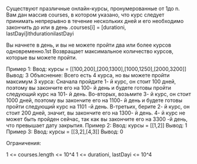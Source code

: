 Существуют nразличные онлайн-курсы, пронумерованные от 1до n. Вам дан массив courses, в котором указано, что курс следует принимать непрерывно в течение нескольких дней и его необходимо закончить до или в день .courses[i] = [durationi, lastDayi]ithdurationilastDayi

Вы начнете в день, и вы не можете пройти два или более курсов одновременно.1st
Возвращает максимальное количество курсов, которые вы можете пройти.

Пример 1:
Ввод: курсы = [[100,200],[200,1300],[1000,1250],[2000,3200]]
 Вывод: 3
Объяснение:
Всего есть 4 курса, но вы можете пройти максимум 3 курса:
Сначала пройдите 1- й курс, он стоит 100 дней, поэтому вы закончите его на 100- й день и будете готовы пройти следующий курс на 101- й день.
Во-вторых, возьмите 3- й курс, он стоит 1000 дней, поэтому вы закончите его на 1100- й день и будете готовы пройти следующий курс на 1101 -й день.
В-третьих, берите 2- й курс, он стоит 200 дней, значит, вы закончите его на 1300- й день.
4- й курс не может быть пройден сейчас, так как вы закончите его на 3300 -й день, что превышает дату закрытия.
Пример 2:
Ввод: курсы = [[1,2]]
 Вывод: 1
Пример 3:
Ввод: курсы = [[3,2],[4,3]]
 Вывод: 0

Ограничения:

1 <= courses.length <= 10^4
1 <= durationi, lastDayi <= 10^4